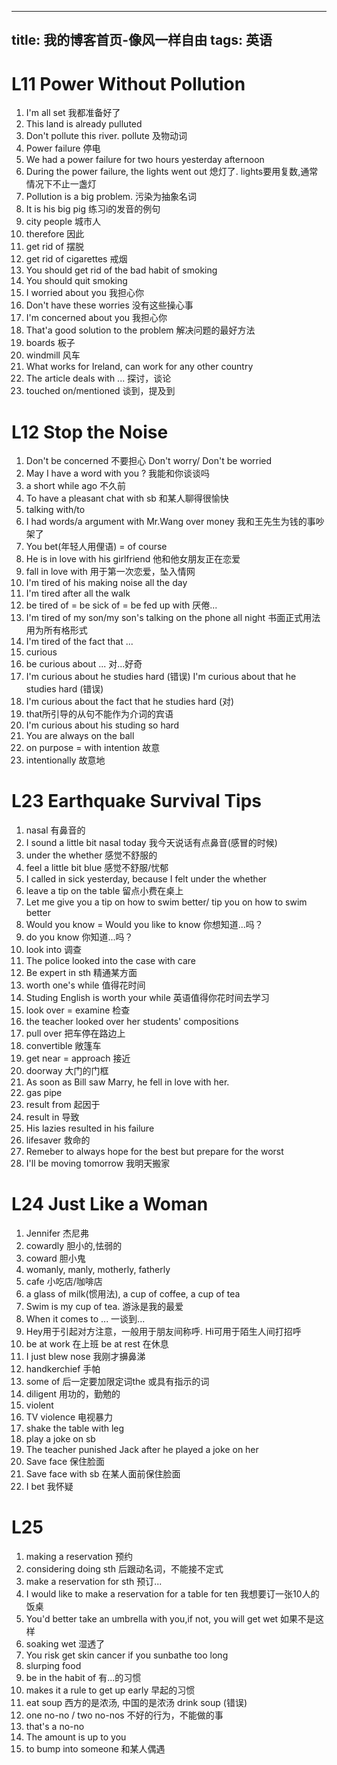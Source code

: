 
---
title: 我的博客首页-像风一样自由
tags: 英语
---

# L11 Power Without Pollution
1. I'm all set 我都准备好了
2. This land is already pulluted
3. Don't pollute this river. pollute 及物动词
4. Power failure 停电
5. We had a power failure for two hours yesterday afternoon
6. During the power failure, the lights went out 熄灯了. lights要用复数,通常情况下不止一盏灯
7. Pollution is a big problem. 污染为抽象名词
8. It is his big pig 练习i的发音的例句
9. city people 城市人
10. therefore 因此
11. get rid of 摆脱
12. get rid of cigarettes 戒烟
13. You should get rid of the bad habit of smoking
14. You should quit smoking
15. I worried about you 我担心你
16. Don't have these worries 没有这些操心事
16. I'm concerned about you 我担心你
17. That'a good solution to the problem 解决问题的最好方法
18. boards 板子
19. windmill 风车
20. What works for Ireland, can work for any other country
21. The article deals with ... 探讨，谈论
22. touched on/mentioned 谈到，提及到

# L12 Stop the Noise
1. Don't be concerned 不要担心 Don't worry/ Don't be worried
2. May I have a word with you ? 我能和你谈谈吗
3. a short while ago 不久前
4. To have a pleasant chat with sb 和某人聊得很愉快
5. talking with/to
6. I had words/a argument with Mr.Wang over money 我和王先生为钱的事吵架了
7. You bet(年轻人用俚语) = of course
8. He is in love with his girlfriend 他和他女朋友正在恋爱
9. fall in love with 用于第一次恋爱，坠入情网
10. I'm tired of his making noise all the day
11. I'm tired after all the walk
12. be tired of = be sick of = be fed up with  厌倦...
13. I'm tired of my son/my son's talking on the phone all night 书面正式用法用为所有格形式
14. I'm tired of the fact that ...
15. curious
16. be curious about ... 对...好奇
17. I'm curious about he studies hard (错误) I'm curious about that he studies hard (错误)
18. I'm curious about the fact that he studies hard (对)
19. that所引导的从句不能作为介词的宾语
20. I'm curious about his studing so hard
21. You are always on the ball
22. on purpose = with intention 故意
23. intentionally 故意地

# L23 Earthquake Survival Tips
1. nasal 有鼻音的
2. I sound a little bit nasal today 我今天说话有点鼻音(感冒的时候)
3. under the whether 感觉不舒服的
4. feel a little bit blue 感觉不舒服/忧郁
5. I called in sick yesterday, because I felt under the whether
6. leave a tip on the table 留点小费在桌上
7. Let me give you a tip on how to swim better/ tip you on how to swim better
8. Would you know = Would you like to know 你想知道...吗？
9. do you know 你知道...吗？
10. look into 调查
11. The police looked into the case with care
12. Be expert in sth 精通某方面
13. worth one's while 值得花时间
14. Studing English is worth your while 英语值得你花时间去学习
15. look over = examine 检查
16. the teacher looked over her students' compositions
17. pull over 把车停在路边上
18. convertible 敞篷车
19. get near = approach 接近
20. doorway 大门的门框
21. As soon as Bill saw Marry, he fell in love with her.
22. gas pipe
23. result from 起因于
24. result in 导致
25. His lazies resulted in his failure
26. lifesaver 救命的
27. Remeber to always hope for the best but prepare for the worst
28. I'll be moving tomorrow 我明天搬家

# L24 Just Like a Woman
1. Jennifer 杰尼弗
2. cowardly 胆小的,怯弱的
3. coward 胆小鬼
4. womanly, manly, motherly, fatherly
5. cafe 小吃店/咖啡店
6. a glass of milk(惯用法), a cup of coffee, a cup of tea
7. Swim is my cup of tea. 游泳是我的最爱
8. When it comes to ... 一谈到...
9. Hey用于引起对方注意，一般用于朋友间称呼. Hi可用于陌生人间打招呼
10. be at work 在上班   be at rest 在休息
11. I just blew nose 我刚才擤鼻涕
12. handkerchief 手帕
13. some of 后一定要加限定词the 或具有指示的词
14. diligent 用功的，勤勉的
15. violent
16. TV violence 电视暴力
17. shake the table with leg
18. play a joke on sb
19. The teacher punished Jack after he played a joke on her
20. Save face 保住脸面
21. Save face with sb 在某人面前保住脸面
22. I bet 我怀疑

# L25
1. making a reservation 预约
2. considering doing sth 后跟动名词，不能接不定式
3. make a reservation for sth 预订...
4. I would like to make a reservation for a table for ten 我想要订一张10人的饭桌
5. You'd better take an umbrella with you,if not, you will get wet 如果不是这样
6. soaking wet 湿透了
7. You risk get skin cancer if you sunbathe too long
8. slurping food
9. be in the habit of 有...的习惯
10. makes it a rule to get up early 早起的习惯
11. eat soup 西方的是浓汤, 中国的是浓汤 drink soup (错误)
12. one no-no / two no-nos 不好的行为，不能做的事
13. that's a no-no
14. The amount is up to you
15. to bump into someone 和某人偶遇
